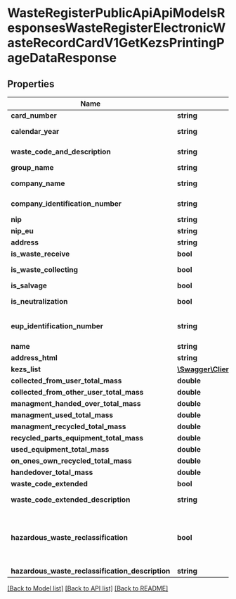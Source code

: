 # WasteRegisterPublicApiApiModelsResponsesWasteRegisterElectronicWasteRecordCardV1GetKezsPrintingPageDataResponse

## Properties
Name | Type | Description | Notes
------------ | ------------- | ------------- | -------------
**card_number** | **string** | Numer karty | [optional] 
**calendar_year** | **string** | Rok kalendarzowy | [optional] 
**waste_code_and_description** | **string** | Kod i opis odpadu | [optional] 
**group_name** | **string** |  | [optional] 
**company_name** | **string** | Nazwa lub imię i nazwisko | [optional] 
**company_identification_number** | **string** | Numer rejestrowy | [optional] 
**nip** | **string** | NIP | [optional] 
**nip_eu** | **string** |  | [optional] 
**address** | **string** |  | [optional] 
**is_waste_receive** | **bool** |  | [optional] 
**is_waste_collecting** | **bool** | Zb - zbieranie odpadów | [optional] 
**is_salvage** | **bool** | Od - odzysk | [optional] 
**is_neutralization** | **bool** | Un - unieszkodliwianie | [optional] 
**eup_identification_number** | **string** | Numer miejsca prowadzenia działalności | [optional] 
**name** | **string** |  | [optional] 
**address_html** | **string** | Adres | [optional] 
**kezs_list** | [**\Swagger\Client\Model\WasteRegisterPublicApiApiModelsResponsesWasteRegisterElectronicWasteRecordCardV1KezsListItemPrintingPage[]**](WasteRegisterPublicApiApiModelsResponsesWasteRegisterElectronicWasteRecordCardV1KezsListItemPrintingPage.md) |  | [optional] 
**collected_from_user_total_mass** | **double** |  | [optional] 
**collected_from_other_user_total_mass** | **double** |  | [optional] 
**managment_handed_over_total_mass** | **double** |  | [optional] 
**managment_used_total_mass** | **double** |  | [optional] 
**managment_recycled_total_mass** | **double** |  | [optional] 
**recycled_parts_equipment_total_mass** | **double** |  | [optional] 
**used_equipment_total_mass** | **double** |  | [optional] 
**on_ones_own_recycled_total_mass** | **double** |  | [optional] 
**handedover_total_mass** | **double** |  | [optional] 
**waste_code_extended** | **bool** | Kod ex | [optional] 
**waste_code_extended_description** | **string** | Rodzaj odpadu ex | [optional] 
**hazardous_waste_reclassification** | **bool** | Zmiana statusu odpadów niebezpiecznych na odpady inne niż niebezpieczne | [optional] 
**hazardous_waste_reclassification_description** | **string** | Rodzaj odpadu | [optional] 

[[Back to Model list]](../README.md#documentation-for-models) [[Back to API list]](../README.md#documentation-for-api-endpoints) [[Back to README]](../README.md)


